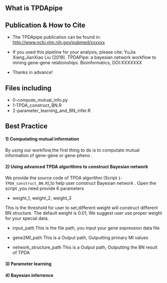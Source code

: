 ## What is TPDApipe


## Publication & How to Cite
+ The TPDApipe publication can be found in: http://www.ncbi.nlm.nih.gov/pubmed/xxxxxx

+ If you used this pipeline for your analysis, please cite: YuJia Xiang,JianXiao Liu (2019). TPDAPipe: a bayesian network workflow to mining gene-gene relationships. Bioinformatics, DOI:XXXXXXX

+ Thanks in advance!

## Files including
+ 0-compute_mutual_info.py
+ 1-TPDA_construct_BN.R
+ 2-parameter_learning_and_BN_infer.R


## Best Practice

#### 1) Computating mutual information
By using our workflow,the first thing to do is to computate mutual information of gene-gene or gene-pheno .

#### 2) Using advanced TPDA algorithms to construct Bayesian network
We provide the source code of TPDA algorithm (Script `1-TPDA_construct_BN.R`),to help user construct Bayesian network .
Open the script ,you need provide 6 parameters
+ weight_1, weight_2, weight_3

This is the threshold for user to set,different weight will construct different BN structure. The default weight is 0.01, We suggest user use proper weight for your special data.

+ input_path
This is the file path, you input your gene expression data file

+ gene2MI_path
This is a Output path, Outputting primary MI values

+ network_structure_path
This is a Output path, Outputting the BN result of TPDA

#### 3) Parameter learning



#### 4) Bayesian inferrence
